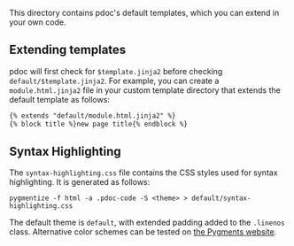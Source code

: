 This directory contains pdoc's default templates, which you can extend in your own code.

## Extending templates

pdoc will first check for `$template.jinja2` before checking `default/$template.jinja2`. For example, you can create
a `module.html.jinja2` file in your custom template directory that extends the default template as follows:

```html
{% extends "default/module.html.jinja2" %}
{% block title %}new page title{% endblock %}
```

## Syntax Highlighting

The `syntax-highlighting.css` file contains the CSS styles used for syntax highlighting.
It is generated as follows:

```
pygmentize -f html -a .pdoc-code -S <theme> > default/syntax-highlighting.css
```

The default theme is `default`, with extended padding added to the `.linenos` class.
Alternative color schemes can be tested on [the Pygments website](https://pygments.org/demo/).
